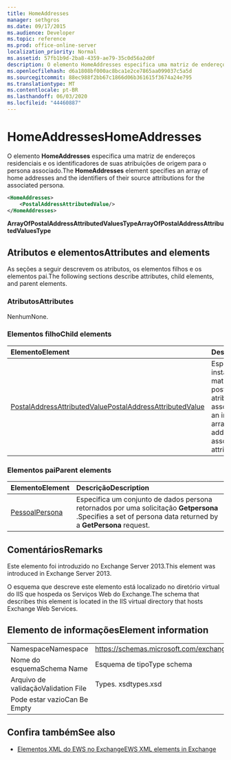```yaml
---
title: HomeAddresses
manager: sethgros
ms.date: 09/17/2015
ms.audience: Developer
ms.topic: reference
ms.prod: office-online-server
localization_priority: Normal
ms.assetid: 57fb1b9d-2ba8-4359-ae79-35c0d56a2d0f
description: O elemento HomeAddresses especifica uma matriz de endereços residenciais e os identificadores de suas atribuições de origem para o persona associado.
ms.openlocfilehash: d6a1808bf000ac8bca1e2ce7865aa099037c5a5d
ms.sourcegitcommit: 88ec988f2bb67c1866d06b361615f3674a24e795
ms.translationtype: MT
ms.contentlocale: pt-BR
ms.lasthandoff: 06/03/2020
ms.locfileid: "44460887"
---
```

# <a name="homeaddresses"></a><span data-ttu-id="4cea1-103">HomeAddresses</span><span class="sxs-lookup"><span data-stu-id="4cea1-103">HomeAddresses</span></span>

<span data-ttu-id="4cea1-104">O elemento **HomeAddresses** especifica uma matriz de endereços residenciais e os identificadores de suas atribuições de origem para o persona associado.</span><span class="sxs-lookup"><span data-stu-id="4cea1-104">The **HomeAddresses** element specifies an array of home addresses and the identifiers of their source attributions for the associated persona.</span></span> 
  
```XML
<HomeAddresses>
    <PostalAddressAttributedValue/>
</HomeAddresses>
```

 <span data-ttu-id="4cea1-105">**ArrayOfPostalAddressAttributedValuesType**</span><span class="sxs-lookup"><span data-stu-id="4cea1-105">**ArrayOfPostalAddressAttributedValuesType**</span></span>
## <a name="attributes-and-elements"></a><span data-ttu-id="4cea1-106">Atributos e elementos</span><span class="sxs-lookup"><span data-stu-id="4cea1-106">Attributes and elements</span></span>

<span data-ttu-id="4cea1-107">As seções a seguir descrevem os atributos, os elementos filhos e os elementos pai.</span><span class="sxs-lookup"><span data-stu-id="4cea1-107">The following sections describe attributes, child elements, and parent elements.</span></span>
  
### <a name="attributes"></a><span data-ttu-id="4cea1-108">Atributos</span><span class="sxs-lookup"><span data-stu-id="4cea1-108">Attributes</span></span>

<span data-ttu-id="4cea1-109">Nenhum</span><span class="sxs-lookup"><span data-stu-id="4cea1-109">None.</span></span>
  
### <a name="child-elements"></a><span data-ttu-id="4cea1-110">Elementos filho</span><span class="sxs-lookup"><span data-stu-id="4cea1-110">Child elements</span></span>

|<span data-ttu-id="4cea1-111">**Elemento**</span><span class="sxs-lookup"><span data-stu-id="4cea1-111">**Element**</span></span>|<span data-ttu-id="4cea1-112">**Descrição**</span><span class="sxs-lookup"><span data-stu-id="4cea1-112">**Description**</span></span>|
|:-----|:-----|
|[<span data-ttu-id="4cea1-113">PostalAddressAttributedValue</span><span class="sxs-lookup"><span data-stu-id="4cea1-113">PostalAddressAttributedValue</span></span>](postaladdressattributedvalue.md) <br/> |<span data-ttu-id="4cea1-114">Especifica uma instância de uma matriz de endereços postais e suas atribuições associadas.</span><span class="sxs-lookup"><span data-stu-id="4cea1-114">Specifies an instance of an array of postal addresses and their associated attributions.</span></span>  <br/> |
   
### <a name="parent-elements"></a><span data-ttu-id="4cea1-115">Elementos pai</span><span class="sxs-lookup"><span data-stu-id="4cea1-115">Parent elements</span></span>

|<span data-ttu-id="4cea1-116">**Elemento**</span><span class="sxs-lookup"><span data-stu-id="4cea1-116">**Element**</span></span>|<span data-ttu-id="4cea1-117">**Descrição**</span><span class="sxs-lookup"><span data-stu-id="4cea1-117">**Description**</span></span>|
|:-----|:-----|
|[<span data-ttu-id="4cea1-118">Pessoal</span><span class="sxs-lookup"><span data-stu-id="4cea1-118">Persona</span></span>](persona.md) <br/> |<span data-ttu-id="4cea1-119">Especifica um conjunto de dados persona retornados por uma solicitação **Getpersona** .</span><span class="sxs-lookup"><span data-stu-id="4cea1-119">Specifies a set of persona data returned by a **GetPersona** request.</span></span>  <br/> |
   
## <a name="remarks"></a><span data-ttu-id="4cea1-120">Comentários</span><span class="sxs-lookup"><span data-stu-id="4cea1-120">Remarks</span></span>

<span data-ttu-id="4cea1-121">Este elemento foi introduzido no Exchange Server 2013.</span><span class="sxs-lookup"><span data-stu-id="4cea1-121">This element was introduced in Exchange Server 2013.</span></span>
  
<span data-ttu-id="4cea1-122">O esquema que descreve este elemento está localizado no diretório virtual do IIS que hospeda os Serviços Web do Exchange.</span><span class="sxs-lookup"><span data-stu-id="4cea1-122">The schema that describes this element is located in the IIS virtual directory that hosts Exchange Web Services.</span></span>
  
## <a name="element-information"></a><span data-ttu-id="4cea1-123">Elemento de informações</span><span class="sxs-lookup"><span data-stu-id="4cea1-123">Element information</span></span>

|||
|:-----|:-----|
|<span data-ttu-id="4cea1-124">Namespace</span><span class="sxs-lookup"><span data-stu-id="4cea1-124">Namespace</span></span>  <br/> |https://schemas.microsoft.com/exchange/services/2006/types  <br/> |
|<span data-ttu-id="4cea1-125">Nome do esquema</span><span class="sxs-lookup"><span data-stu-id="4cea1-125">Schema Name</span></span>  <br/> |<span data-ttu-id="4cea1-126">Esquema de tipo</span><span class="sxs-lookup"><span data-stu-id="4cea1-126">Type schema</span></span>  <br/> |
|<span data-ttu-id="4cea1-127">Arquivo de validação</span><span class="sxs-lookup"><span data-stu-id="4cea1-127">Validation File</span></span>  <br/> |<span data-ttu-id="4cea1-128">Types. xsd</span><span class="sxs-lookup"><span data-stu-id="4cea1-128">types.xsd</span></span>  <br/> |
|<span data-ttu-id="4cea1-129">Pode estar vazio</span><span class="sxs-lookup"><span data-stu-id="4cea1-129">Can Be Empty</span></span>  <br/> ||
   
## <a name="see-also"></a><span data-ttu-id="4cea1-130">Confira também</span><span class="sxs-lookup"><span data-stu-id="4cea1-130">See also</span></span>



- [<span data-ttu-id="4cea1-131">Elementos XML do EWS no Exchange</span><span class="sxs-lookup"><span data-stu-id="4cea1-131">EWS XML elements in Exchange</span></span>](ews-xml-elements-in-exchange.md)

